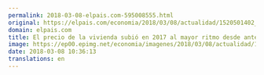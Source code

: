 ```yaml
---
permalink: 2018-03-08-elpais.com-595008555.html
original: https://elpais.com/economia/2018/03/08/actualidad/1520501402_677524.html#?ref=rss&format=simple&link=link
domain: elpais.com
title: El precio de la vivienda subió en 2017 al mayor ritmo desde antes de la crisis
image: https://ep00.epimg.net/economia/imagenes/2018/03/08/actualidad/1520501402_677524_1520503516_rrss_normal.jpg
date: 2018-03-08 10:36:13
translations: en
---
```


